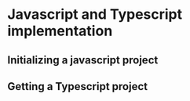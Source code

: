 # Javascript and Typescript implementation #

## Initializing a javascript project ##


## Getting a Typescript project ##

